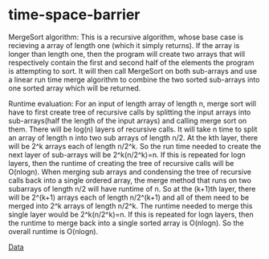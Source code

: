 # time-space-barrier
  MergeSort algorithm:
  This is a recursive algorithm, whose base case is recieving a array
  of length one (which it simply returns). If the array is longer than length
  one, then the program will create two arrays that will respectively contain
  the first and second half of the elements the program is attempting to sort.
  It will then call MergeSort on both sub-arrays and use a linear run time merge
  algorithm to combine the two sorted sub-arrays into one sorted array which 
  will be returned.
  
  Runtime evaluation:
  For an input of length array of length n, merge sort will have to first create tree of recursive calls by splitting the input arrays into sub-arrays(half the length of the input arrays) and calling merge sort on them. There will be log(n) layers of recursive calls. It will take n time to split an array of length n into two sub arrays of length n/2. At the kth layer, there will be 2^k arrays each of length n/2^k. So the run time needed to create the next layer of sub-arrays will be 2^k(n/2^k)=n. If this is repeated for logn layers, then the runtime of creating the tree of recursive calls will be O(nlogn). When merging sub arrays and condensing the tree of recursive calls back into a single ordered array, the merge method that runs on two subarrays of length n/2 will have  runtime of n. So at the (k+1)th layer, there will be 2^(k+1) arrays each of length n/2^(k+1) and all of them need to be merged into 2^k arrays of length n/2^k. The runtime needed to merge this single layer would be 2^k(n/2^k)=n. If this is repeated for logn layers, then the runtime to merge back into a single sorted array is O(nlogn). So the overall runtime is O(nlogn).

<a href="https://docs.google.com/document/d/1xzQMZdSuBXd9GTVbygGOTw1xXbWF-QZ27ppZoHx5H2I/edit">Data</a>


